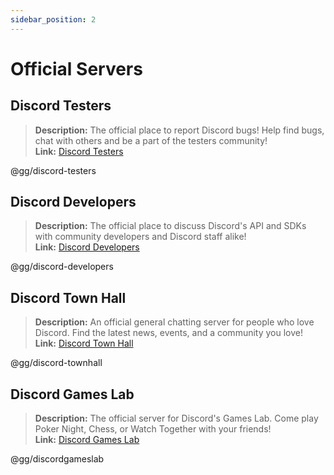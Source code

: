 ```yaml
---
sidebar_position: 2
---
```


# Official Servers

## **Discord Testers** 
> __Description:__ The official place to report Discord bugs! Help find bugs, chat with others and be a part of the testers community!   <br/>
__Link:__ [Discord Testers](https://discord.gg/discord-testers)

@gg/discord-testers


## **Discord Developers**
> __Description:__ The official place to discuss Discord's API and SDKs with community developers and Discord staff alike!   <br/>
__Link:__ [Discord Developers](https://discord.gg/discord-developers)

@gg/discord-developers

## **Discord Town Hall** 
> __Description:__ An official general chatting server for people who love Discord.  Find the latest news, events, and a community you love!   <br/>
__Link:__ [Discord Town Hall](https://discord.gg/discord-townhall)

@gg/discord-townhall

## **Discord Games Lab** 
> __Description:__ The official server for Discord's Games Lab. Come play Poker Night, Chess, or Watch Together with your friends!   <br/>
__Link:__ [Discord Games Lab](https://discord.gg/discordgameslab)

@gg/discordgameslab
